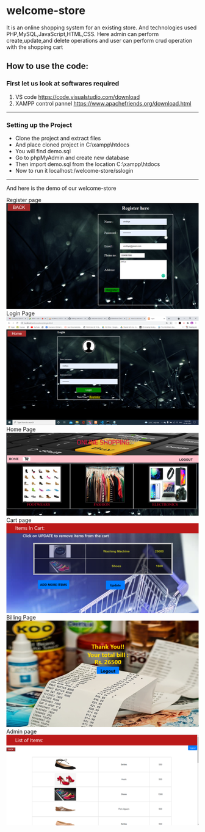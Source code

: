 # welcome-store
It is an online shopping system for an existing store. And technologies used PHP,MySQL,JavaScript,HTML,CSS. Here admin can perform create,update,and delete operations and user can perform crud operation with the shopping cart
## How to use the code:
### First let us look at softwares required
1. VS code  https://code.visualstudio.com/download
2. XAMPP control pannel https://www.apachefriends.org/download.html
----------------------------------------------------------------------------
### Setting up the Project
* Clone the project and extract files
* And place cloned project in C:\xampp\htdocs
* You will find demo.sql
* Go to phpMyAdmin and create new database
* Then import demo.sql from the location C:\xampp\htdocs
* Now to run it localhost:/welcome-store/sslogin
--------------------------------------------------------------------------
And here is the demo of our welcome-store 

Register page
![alt text](https://github.com/vindhyasadanand/welcome-store/blob/master/Screenshot%20(111).png)
Login Page
![alt text](https://github.com/vindhyasadanand/welcome-store/blob/master/Screenshot%20(110).png)
Home Page
![alt text](https://github.com/vindhyasadanand/welcome-store/blob/master/Screenshot%20(106).png)
Cart page
![alt text](https://github.com/vindhyasadanand/welcome-store/blob/master/Screenshot%20(107).png)
Billing Page
![alt text](https://github.com/vindhyasadanand/welcome-store/blob/master/Screenshot%20(108).png)
Admin page
![alt text](https://github.com/vindhyasadanand/welcome-store/blob/master/Screenshot%20(113).png)
